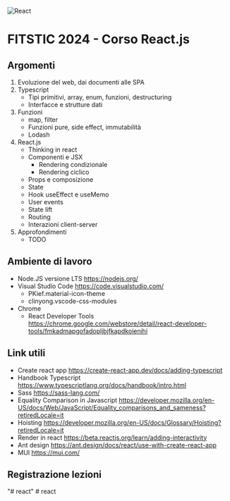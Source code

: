 ![React](https://blog.wildix.com/wp-content/uploads/2020/06/react-logo.jpg)

# FITSTIC 2024 - Corso React.js

## Argomenti

1. Evoluzione del web, dai documenti alle SPA
1. Typescript
   - Tipi primitivi, array, enum, funzioni, destructuring
   - Interfacce e strutture dati
1. Funzioni
   - map, filter
   - Funzioni pure, side effect, immutabilità
   - Lodash
1. React.js
   - Thinking in react
   - Componenti e JSX
     - Rendering condizionale
     - Rendering ciclico
   - Props e composizione
   - State
   - Hook useEffect e useMemo
   - User events
   - State lift
   - Routing
   - Interazioni client-server
1. Approfondimenti
   - TODO

## Ambiente di lavoro

- Node.JS versione LTS https://nodejs.org/
- Visual Studio Code https://code.visualstudio.com/
  - PKief.material-icon-theme
  - clinyong.vscode-css-modules
- Chrome
  - React Developer Tools https://chrome.google.com/webstore/detail/react-developer-tools/fmkadmapgofadopljbjfkapdkoienihi

## Link utili

- Create react app https://create-react-app.dev/docs/adding-typescript
- Handbook Typescript https://www.typescriptlang.org/docs/handbook/intro.html
- Sass https://sass-lang.com/
- Equality Comparison in Javascript https://developer.mozilla.org/en-US/docs/Web/JavaScript/Equality_comparisons_and_sameness?retiredLocale=it
- Hoisting https://developer.mozilla.org/en-US/docs/Glossary/Hoisting?retiredLocale=it
- Render in react https://beta.reactjs.org/learn/adding-interactivity
- Ant design https://ant.design/docs/react/use-with-create-react-app
- MUI https://mui.com/

## Registrazione lezioni
"# react" 
#   r e a c t  
 
